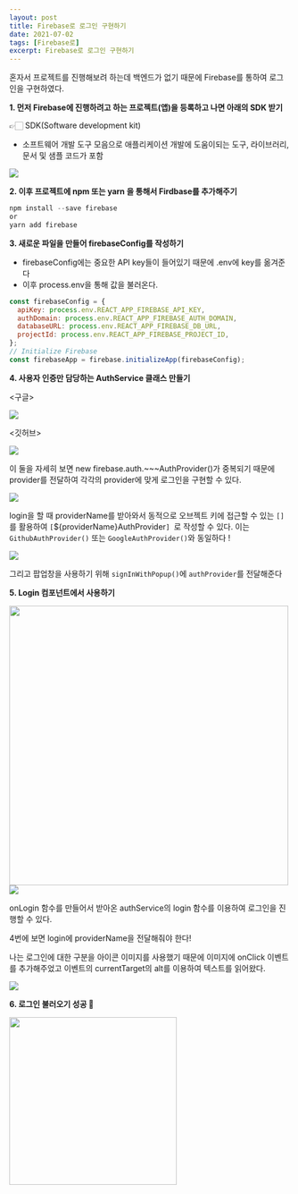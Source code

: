 ```yaml
---
layout: post
title: Firebase로 로그인 구현하기
date: 2021-07-02
tags: [Firebase로]
excerpt: Firebase로 로그인 구현하기
---
```


혼자서 프로젝트를 진행해보려 하는데 백엔드가 없기 때문에 Firebase를 통하여 로그인을 구현하였다.

<b>1. 먼저 Firebase에 진행하려고 하는 프로젝트(앱)을 등록하고 나면 아래의 SDK 받기</b>

👉🏻 SDK(Software development kit)

- 소프트웨어 개발 도구 모음으로 애플리케이션 개발에 도움이되는 도구, 라이브러리, 문서 및 샘플 코드가 포함

![](https://images.velog.io/images/hyehye/post/edbbb8d3-af54-4c79-b94e-552cf201f103/%E1%84%89%E1%85%B3%E1%84%8F%E1%85%B3%E1%84%85%E1%85%B5%E1%86%AB%E1%84%89%E1%85%A3%E1%86%BA%202021-07-02%20%E1%84%8B%E1%85%A9%E1%84%92%E1%85%AE%205.27.33.png)

<b>2. 이후 프로젝트에 npm 또는 yarn 을 통해서 Firdbase를 추가해주기</b>

```jsx
npm install --save firebase
or
yarn add firebase
```

<b>3. 새로운 파일을 만들어 firebaseConfig를 작성하기</b>

- firebaseConfig에는 중요한 API key들이 들어있기 때문에 .env에 key를 옮겨준다
- 이후 process.env을 통해 값을 불러온다.

```js
const firebaseConfig = {
  apiKey: process.env.REACT_APP_FIREBASE_API_KEY,
  authDomain: process.env.REACT_APP_FIREBASE_AUTH_DOMAIN,
  databaseURL: process.env.REACT_APP_FIREBASE_DB_URL,
  projectId: process.env.REACT_APP_FIREBASE_PROJECT_ID,
};
// Initialize Firebase
const firebaseApp = firebase.initializeApp(firebaseConfig);
```

<b>4. 사용자 인증만 담당하는 AuthService 클래스 만들기</b>

<구글>

<img src="https://images.velog.io/images/hyehye/post/84ad931a-1860-463e-a282-bad38a21dff3/%E1%84%89%E1%85%B3%E1%84%8F%E1%85%B3%E1%84%85%E1%85%B5%E1%86%AB%E1%84%89%E1%85%A3%E1%86%BA%202021-07-02%20%E1%84%8B%E1%85%A9%E1%84%92%E1%85%AE%205.59.07.png" />

<깃허브>

<img src="https://images.velog.io/images/hyehye/post/ee6add0f-0f58-4269-ab2d-3d18177c90ee/%E1%84%89%E1%85%B3%E1%84%8F%E1%85%B3%E1%84%85%E1%85%B5%E1%86%AB%E1%84%89%E1%85%A3%E1%86%BA%202021-07-02%20%E1%84%8B%E1%85%A9%E1%84%92%E1%85%AE%205.59.19.png" />

이 둘을 자세히 보면 new firebase.auth.~~~AuthProvider()가 중복되기 때문에 provider를 전달하여 각각의 provider에 맞게 로그인을 구현할 수 있다.

<img src="https://images.velog.io/images/hyehye/post/26275a64-82d6-42ac-bb23-71edce4445ea/%E1%84%89%E1%85%B3%E1%84%8F%E1%85%B3%E1%84%85%E1%85%B5%E1%86%AB%E1%84%89%E1%85%A3%E1%86%BA%202021-07-02%20%E1%84%8B%E1%85%A9%E1%84%92%E1%85%AE%206.49.41.png" />

login을 할 때 providerName를 받아와서 동적으로 오브젝트 키에 접근할 수 있는 `[]`를 활용하여 `[`${providerName}AuthProvider`] `로 작성할 수 있다.
이는`GithubAuthProvider()` 또는 `GoogleAuthProvider()`와 동일하다 !

<img src="https://images.velog.io/images/hyehye/post/28896ebc-fa73-4f98-b216-2ec120fdcba5/%E1%84%89%E1%85%B3%E1%84%8F%E1%85%B3%E1%84%85%E1%85%B5%E1%86%AB%E1%84%89%E1%85%A3%E1%86%BA%202021-07-02%20%E1%84%8B%E1%85%A9%E1%84%92%E1%85%AE%206.14.02.png" />

그리고 팝업창을 사용하기 위해 `signInWithPopup()`에 `authProvider`를 전달해준다

<b>5. Login 컴포넌트에서 사용하기</b>

<img src="https://images.velog.io/images/hyehye/post/85caad58-2eab-4e41-ad34-95287e61d5de/%E1%84%89%E1%85%B3%E1%84%8F%E1%85%B3%E1%84%85%E1%85%B5%E1%86%AB%E1%84%89%E1%85%A3%E1%86%BA%202021-07-02%20%E1%84%8B%E1%85%A9%E1%84%92%E1%85%AE%206.25.10.png" width="500"/>

<img src="https://images.velog.io/images/hyehye/post/c2720972-27c8-40ed-85ab-be5d0d4c066f/%E1%84%89%E1%85%B3%E1%84%8F%E1%85%B3%E1%84%85%E1%85%B5%E1%86%AB%E1%84%89%E1%85%A3%E1%86%BA%202021-07-02%20%E1%84%8B%E1%85%A9%E1%84%92%E1%85%AE%206.48.14.png" />

onLogin 함수를 만들어서 받아온 authService의 login 함수를 이용하여 로그인을 진행할 수 있다.

4번에 보면 login에 providerName을 전달해줘야 한다!

나는 로그인에 대한 구분을 아이콘 이미지를 사용했기 때문에 이미지에 onClick 이벤트를 추가해주었고 이벤트의 currentTarget의 alt를 이용하여 텍스트를 읽어왔다.

<img src="https://images.velog.io/images/hyehye/post/32823e57-9990-4e57-82f3-10c4205203ef/%E1%84%89%E1%85%B3%E1%84%8F%E1%85%B3%E1%84%85%E1%85%B5%E1%86%AB%E1%84%89%E1%85%A3%E1%86%BA%202021-07-02%20%E1%84%8B%E1%85%A9%E1%84%92%E1%85%AE%206.30.57.png" />

<b>6. 로그인 불러오기 성공 🎉</b>

<img src="https://images.velog.io/images/hyehye/post/a5f4c8b6-deb3-4981-a872-1e4d995795d1/%E1%84%89%E1%85%B3%E1%84%8F%E1%85%B3%E1%84%85%E1%85%B5%E1%86%AB%E1%84%89%E1%85%A3%E1%86%BA%202021-07-02%20%E1%84%8B%E1%85%A9%E1%84%92%E1%85%AE%206.33.07.png" width="300" />
